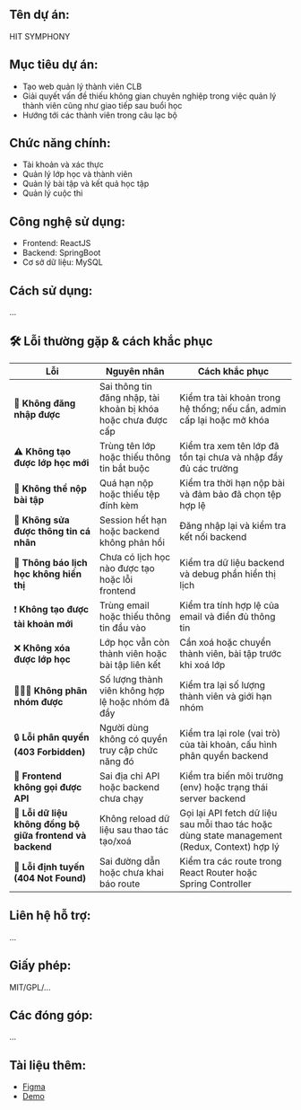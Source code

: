 ## Tên dự án:
HIT SYMPHONY

## Mục tiêu dự án:
- Tạo web quản lý thành viên CLB
- Giải quyết vấn đề thiếu không gian chuyên nghiệp trong việc quản lý thành viên cũng như giao tiếp sau buổi học
- Hướng tới các thành viên trong câu lạc bộ

## Chức năng chính:
- Tài khoản và xác thực
- Quản lý lớp học và thành viên
- Quản lý bài tập và kết quả học tập
- Quản lý cuộc thi

## Công nghệ sử dụng:
- Frontend: ReactJS
- Backend: SpringBoot
- Cơ sở dữ liệu: MySQL

## Cách sử dụng:
...

## 🛠️ Lỗi thường gặp & cách khắc phục

| **Lỗi** | **Nguyên nhân** | **Cách khắc phục** |
|--------|----------------|-------------------|
| 🔑 **Không đăng nhập được** | Sai thông tin đăng nhập, tài khoản bị khóa hoặc chưa được cấp | Kiểm tra tài khoản trong hệ thống; nếu cần, admin cấp lại hoặc mở khóa |
| ⚠️ **Không tạo được lớp học mới** | Trùng tên lớp hoặc thiếu thông tin bắt buộc | Kiểm tra xem tên lớp đã tồn tại chưa và nhập đầy đủ các trường |
| 🚫 **Không thể nộp bài tập** | Quá hạn nộp hoặc thiếu tệp đính kèm | Kiểm tra thời hạn nộp bài và đảm bảo đã chọn tệp hợp lệ |
| 🔄 **Không sửa được thông tin cá nhân** | Session hết hạn hoặc backend không phản hồi | Đăng nhập lại và kiểm tra kết nối backend |
| 📅 **Thông báo lịch học không hiển thị** | Chưa có lịch học nào được tạo hoặc lỗi frontend | Kiểm tra dữ liệu backend và debug phần hiển thị lịch |
| ❗ **Không tạo được tài khoản mới** | Trùng email hoặc thiếu thông tin đầu vào | Kiểm tra tính hợp lệ của email và điền đủ thông tin |
| ❌ **Không xóa được lớp học** | Lớp học vẫn còn thành viên hoặc bài tập liên kết | Cần xoá hoặc chuyển thành viên, bài tập trước khi xoá lớp |
| 🧑‍🤝‍🧑 **Không phân nhóm được** | Số lượng thành viên không hợp lệ hoặc nhóm đã đầy | Kiểm tra lại số lượng thành viên và giới hạn nhóm |
| 🔒 **Lỗi phân quyền (403 Forbidden)** | Người dùng không có quyền truy cập chức năng đó | Kiểm tra lại role (vai trò) của tài khoản, cấu hình phân quyền backend |
| 🔌 **Frontend không gọi được API** | Sai địa chỉ API hoặc backend chưa chạy | Kiểm tra biến môi trường (env) hoặc trạng thái server backend |
| 🐞 **Lỗi dữ liệu không đồng bộ giữa frontend và backend** | Không reload dữ liệu sau thao tác tạo/xoá | Gọi lại API fetch dữ liệu sau mỗi thao tác hoặc dùng state management (Redux, Context) hợp lý |
| 🧭 **Lỗi định tuyến (404 Not Found)** | Sai đường dẫn hoặc chưa khai báo route | Kiểm tra các route trong React Router hoặc Spring Controller |



## Liên hệ hỗ trợ:
...

## Giấy phép:
MIT/GPL/...

## Các đóng góp:
...

## Tài liệu thêm:
- [Figma](...)
- [Demo](...)



